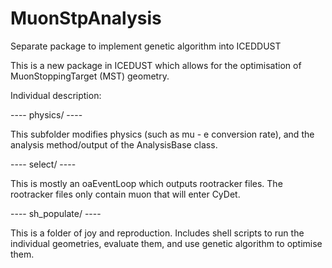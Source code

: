 # MuonStpAnalysis
Separate package to implement genetic algorithm into ICEDDUST

This is a new package in ICEDUST which allows for the optimisation of MuonStoppingTarget (MST) geometry.

Individual description: 

---- physics/ ---- 

This subfolder modifies physics (such as mu - e conversion rate), and the analysis method/output of the AnalysisBase class. 

---- select/ ----

This is mostly an oaEventLoop which outputs rootracker files. The rootracker files only contain muon that will enter CyDet. 

---- sh_populate/ ---- 

This is a folder of joy and reproduction. Includes shell scripts to run the individual geometries, evaluate them, and use 
genetic algorithm to optimise them. 
